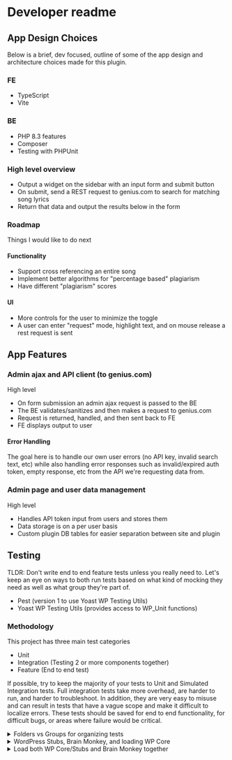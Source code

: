 # Developer readme

## App Design Choices
Below is a brief, dev focused, outline of some of the app design and architecture choices made for this plugin.

### FE
- TypeScript
- Vite

### BE
- PHP 8.3 features
- Composer
- Testing with PHPUnit

### High level overview
- Output a widget on the sidebar with an input form and submit button
- On submit, send a REST request to genius.com to search for matching song lyrics
- Return that data and output the results below in the form

### Roadmap
Things I would like to do next

#### Functionality
- Support cross referencing an entire song
- Implement better algorithms for "percentage based" plagiarism
- Have different "plagiarism" scores

#### UI
- More controls for the user to minimize the toggle
- A user can enter "request" mode, highlight text, and on mouse release a rest request is sent

## App Features

### Admin ajax and API client (to genius.com)
High level
- On form submission an admin ajax request is passed to the BE
- The BE validates/sanitizes and then makes a request to genius.com
- Request is returned, handled, and then sent back to FE
- FE displays output to user

#### Error Handling
The goal here is to handle our own user errors (no API key, invalid search text, etc) while also handling error responses such as invalid/expired auth token, empty response, etc from the API we're requesting data from.

### Admin page and user data management
High level
- Handles API token input from users and stores them
- Data storage is on a per user basis
- Custom plugin DB tables for easier separation between site and plugin

## Testing

TLDR: Don't write end to end feature tests unless you really need to. Let's keep an eye on ways to both run tests based on what kind of mocking they need as well as what group they're part of.

- Pest (version 1 to use Yoast WP Testing Utils)
- Yoast WP Testing Utils (provides access to WP_Unit functions)

### Methodology
This project has three main test categories

- Unit
- Integration (Testing 2 or more components together)
- Feature (End to end test)

If possible, try to keep the majority of your tests to Unit and Simulated Integration tests. Full integration tests take more overhead, are harder to run, and harder to troubleshoot. In addition, they are very easy to misuse and can result in tests that have a vague scope and make it difficult to localize errors. These tests should be saved for end to end functionality, for difficult bugs, or areas where failure would be critical.

<details>

<summary>Folders vs Groups for organizing tests</summary>

You can add text within a collapsed section. 
Use the folders to organize tests by Unit, Integration, and Feature. Use the groups to organize tests by how they need to load.

Run your tests by group, not by folder. For example, every test in the "wp_brain_monkey" group needs Brain Monkey to run, but not every test with Brain Monkey is an Integration test. Maybe a class can only really be tested if we sniff out something it's doing inside a WP core function that we need to mock with Brain Monkey. This is WordPress, we need to be flexible with our categorization here.

TODO: When a user runs tests by Unit, Integration, or Feature folders let's organize the tests so that they rerun the bootstrap and load the required setup automatically.

</details>

<details>
	<summary>WordPress Stubs, Brain Monkey, and loading WP Core</summary>

 In addition, we have three ways to handle WP dependencies. Testing code that doesn't include them, mocking them with Brain Monkey, or loading them as normal and testing with a test DB.

- Unit (WP stubs are loaded)
- Simulated Integration (WP Core can be mocked with Brain Monkey)
- Full Integration (WP Core is NOT mocked and a testing DB is used)

It's important that we run each test with the kind of mocking they need. Ideally, we need a system where we can group the tests by their type (Unit, Integration, or Feature) as well as their mocking needs.

At the moment, I'm organizing the test folders by Unit, Integration, and Feature and adding these groups based on the mocking needs.

(Underscores "_" to not conflict with Pest command line)
 - "wp_full" - Load full WP Core 
 - "wp_brain_monkey" - Mock with Brain Monkey to make assertions
 - (default) "wp_stubs" - Load no WP Core and load WP stubs

There's no way to filter these tests at the moment, but we can take care of that once there are enough tests for that kind of dev work to make sense.
</details>

<details>
	<summary>Load both WP Core/Stubs and Brain Monkey together</summary>

In a perfect world, we would be able to load the WP Core or the WP stubs and then overwrite them with Brain Monkey. Not impossible! However, we would need pluggable functions (the hard part) and then need to load them after Brain Monkey (easy part).

I did some experiments with [lucatume/function-mocker](https://github.com/lucatume/function-mocker). Using this package, we can load all of WP Core or all of the WP stubs and then patch out functions that we want to write assertions against.

I really like this library and use it for writing tests on legacy code to pin functionality in place. However, the current stable version on composer hasn't been updated in 6 years and I decided to not tie this project down with code that was that old.

I sent a message to the dev and would like to pick this idea up again in the future if the library maintenance changes.

For the moment, this is on hold, but getting WP set up with Pest and having a selectable way of choosing between WP stubs, Brain Monkey, and WP Core would be a great project in and of itself.
</details>
